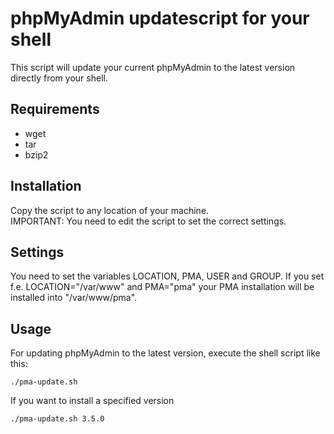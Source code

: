 # phpMyAdmin updatescript for your shell
This script will update your current phpMyAdmin to the latest version directly from your shell.

## Requirements
- wget
- tar
- bzip2

## Installation
Copy the script to any location of your machine.   
IMPORTANT: You need to edit the script to set the correct settings.

## Settings

You need to set the variables LOCATION, PMA, USER and GROUP. If you set f.e. LOCATION="/var/www" and PMA="pma" your PMA
installation will be installed into "/var/www/pma".

## Usage
For updating phpMyAdmin to the latest version, execute the shell script like this:

    ./pma-update.sh

If you want to install a specified version

    ./pma-update.sh 3.5.0


 
